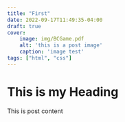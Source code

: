 ```yaml
---
title: "First"
date: 2022-09-17T11:49:35-04:00
draft: true
cover:
    image: img/BCGame.pdf 
    alt: 'this is a post image'
    caption: 'image test'
tags: ["html", "css"]
---
```


# This is my Heading  
This is post content